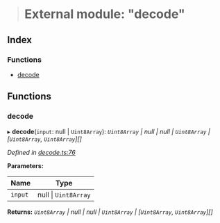 > # External module: "decode"

## Index

### Functions

* [decode](_decode_.md#decode)

## Functions

###  decode

▸ **decode**(`input`: null | `Uint8Array`): *`Uint8Array` | null | null | `Uint8Array` | [`Uint8Array`, `Uint8Array`][]*

*Defined in [decode.ts:76](https://github.com/polkadot-js/common/blob/5d7ddcb/packages/trie-codec/src/decode.ts#L76)*

**Parameters:**

Name | Type |
------ | ------ |
`input` | null \| `Uint8Array` |

**Returns:** *`Uint8Array` | null | null | `Uint8Array` | [`Uint8Array`, `Uint8Array`][]*